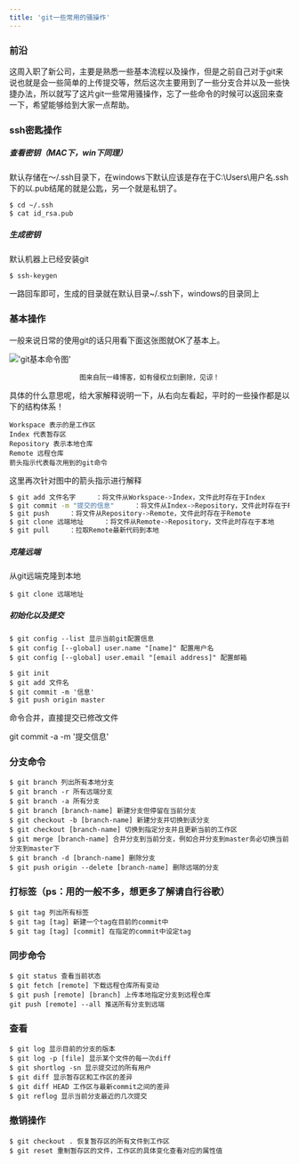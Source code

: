 ```yaml
---
title: 'git一些常用的骚操作'
---
```


### 前沿

这周入职了新公司，主要是熟悉一些基本流程以及操作，但是之前自己对于git来说也就是会一些简单的上传提交等，然后这次主要用到了一些分支合并以及一些快捷办法，所以就写了这片git一些常用骚操作，忘了一些命令的时候可以返回来查一下，希望能够给到大家一点帮助。

### ssh密匙操作

##### 查看密钥（MAC下，win下同理）

默认存储在～/.ssh目录下，在windows下默认应该是存在于C:\Users\用户名\.ssh下的以.pub结尾的就是公匙，另一个就是私钥了。

```bash
$ cd ~/.ssh
$ cat id_rsa.pub
```

##### 生成密钥

默认机器上已经安装git

```bash
$ ssh-keygen
```

一路回车即可，生成的目录就在默认目录~/.ssh下，windows的目录同上

### 基本操作

一般来说日常的使用git的话只用看下面这张图就OK了基本上。

!['git基本命令图'](http://renblog.renyanan.com/blog/git/GIT.png)
<div style='text-align:center;font-size:12px'>图来自阮一峰博客，如有侵权立刻删除，见谅！</div>

具体的什么意思呢，给大家解释说明一下，从右向左看起，平时的一些操作都是以下的结构体系！

    Workspace 表示的是工作区
    Index 代表暂存区
    Repository 表示本地仓库
    Remote 远程仓库
    箭头指示代表每次用到的git命令

这里再次针对图中的箭头指示进行解释

```bash
$ git add 文件名字     ：将文件从Workspace->Index，文件此时存在于Index
$ git commit -m "提交的信息"     ：将文件从Index->Repository，文件此时存在于Repository
$ git push     ：将文件从Repository->Remote，文件此时存在于Remote
$ git clone 远端地址     ：将文件从Remote->Repository，文件此时存在于本地
$ git pull     ：拉取Remote最新代码到本地
```

##### 克隆远端

从git远端克隆到本地

```git
$ git clone 远端地址
```

##### 初始化以及提交

```git
$ git config --list 显示当前git配置信息
$ git config [--global] user.name "[name]" 配置用户名
$ git config [--global] user.email "[email address]" 配置邮箱

$ git init
$ git add 文件名
$ git commit -m '信息'
$ git push origin master
```

命令合并，直接提交已修改文件

git commit -a -m '提交信息'

### 分支命令

```git
$ git branch 列出所有本地分支
$ git branch -r 所有远端分支
$ git branch -a 所有分支
$ git branch [branch-name] 新建分支但停留在当前分支
$ git checkout -b [branch-name] 新建分支并切换到该分支
$ git checkout [branch-name] 切换到指定分支并且更新当前的工作区
$ git merge [branch-name] 合并分支到当前分支，例如合并分支到master务必切换当前分支到master下
$ git branch -d [branch-name] 删除分支
$ git push origin --delete [branch-name] 删除远端的分支
```

### 打标签（ps：用的一般不多，想更多了解请自行谷歌）

```git
$ git tag 列出所有标签
$ git tag [tag] 新建一个tag在目前的commit中
$ git tag [tag] [commit] 在指定的commit中设定tag
```

### 同步命令

```git
$ git status 查看当前状态
$ git fetch [remote] 下载远程仓库所有变动
$ git push [remote] [branch] 上传本地指定分支到远程仓库
git push [remote] --all 推送所有分支到远端
```

### 查看

``` git
$ git log 显示目前的分支的版本
$ git log -p [file] 显示某个文件的每一次diff
$ git shortlog -sn 显示提交过的所有用户
$ git diff 显示暂存区和工作区的差异
$ git diff HEAD 工作区与最新commit之间的差异
$ git reflog 显示当前分支最近的几次提交
```

### 撤销操作

```git
$ git checkout . 恢复暂存区的所有文件到工作区
$ git reset 重制暂存区的文件，工作区的具体变化查看对应的属性值
```

<Money/>
